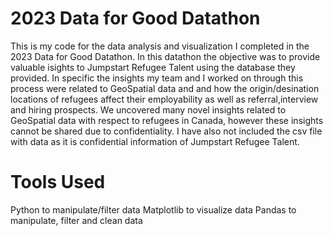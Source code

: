 # 2023 Data for Good Datathon

This is my code for the data analysis and visualization I completed in the 2023 Data for Good Datathon. In this datathon the objective was to provide valuable isights to Jumpstart Refugee Talent using the database they provided. In specific the insights my team and I worked on through this process were related to GeoSpatial data and and how the origin/desination locations of refugees affect their employability as well as referral,interview and hiring prospects. We uncovered many novel insights related to GeoSpatial data with respect to refugees in Canada, however these insights cannot be shared due to confidentiality. I have also not included the csv file with data as it is confidential information of Jumpstart Refugee Talent.

# Tools Used

Python to manipulate/filter data
Matplotlib to visualize data
Pandas to manipulate, filter and clean data
